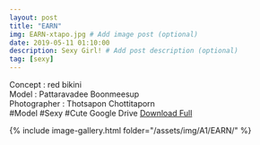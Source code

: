 ```yaml
---
layout: post
title: "EARN"
img: EARN-xtapo.jpg # Add image post (optional)
date: 2019-05-11 01:10:00
description: Sexy Girl! # Add post description (optional)
tag: [sexy]
---
```

Concept : red bikini  
Model : Pattaravadee Boonmeesup  
Photographer : Thotsapon Chottitaporn  
#Model #Sexy #Cute
Google Drive [Download Full](http://gestyy.com/e0GeUB)

{% include image-gallery.html folder="/assets/img/A1/EARN/" %}
